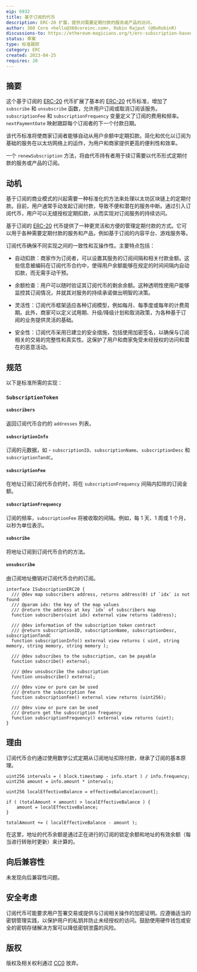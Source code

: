 ```yaml
---
eip: 6932
title: 基于订阅的代币
description: ERC-20 扩展，提供对需要定期付款的服务或产品的访问。
author: 360 Core <hello@360coreinc.com>, Robin Rajput (@0xRobinR)
discussions-to: https://ethereum-magicians.org/t/erc-subscription-based-erc20-token/13964
status: 草案
type: 标准跟踪
category: ERC
created: 2023-04-25
requires: 20
---
```


## 摘要

这个基于订阅的 [ERC-20](./eip-20.md) 代币扩展了基本的 [ERC-20](./eip-20.md) 代币标准，增加了 `subscribe` 和 `unsubscribe` 函数，允许用户订阅或取消订阅该服务。`subscriptionFee` 和 `subscriptionFrequency` 变量定义了订阅的费用和频率。`nextPaymentDate` 映射跟踪每个订阅者的下一个付款日期。

该代币标准将使商家订阅者能够自动从用户余额中定期扣款。简化和优化以订阅为基础的服务在以太坊网络上的运作，为用户和商家提供更高的便利性和效率。

一个 `renewSubscription` 方法，将由代币持有者用于续订需要以代币形式定期付款的服务或产品的订阅。

## 动机

基于订阅的商业模式的兴起需要一种标准化的方法来处理以太坊区块链上的定期付款。目前，用户通常手动发起订阅付款，导致不便和潜在的服务中断。通过引入订阅代币，用户可以无缝授权定期扣款，从而实现对订阅服务的持续访问。

基于订阅的 [ERC-20](./eip-20.md) 代币提供了一种更灵活和方便的管理定期付款的方式。它可以用于各种需要定期付款的服务和产品，例如基于订阅的内容平台、游戏服务等。

订阅代币确保不同实现之间的一致性和互操作性。主要特点包括：

- 自动扣款：商家作为订阅者，可以设置其服务的订阅间隔和相关付款金额。这些信息被编码在订阅代币合约中，使得用户余额能够在规定的时间间隔内自动扣款，而无需手动干预。

- 余额检查：用户可以随时验证其订阅代币的剩余余额。这种透明性使用户能够监控其订阅情况，并就其对服务的持续承诺做出明智的决策。

- 灵活性：订阅代币框架适应各种订阅模型，例如每月、每季度或每年的计费周期。此外，商家可以定义试用期、升级/降级计划和取消政策，为各种基于订阅的业务提供灵活的基础。

- 安全性：订阅代币采用已建立的安全措施，包括使用加密签名，以确保与订阅相关的交易的完整性和真实性。这保护了用户和商家免受未经授权的访问和潜在的恶意活动。

## 规范

以下是标准所需的实现：


### `SubscriptionToken`

#### `subscribers`

返回订阅代币合约的 `addresses` 列表。

#### `subscriptionInfo`

订阅的元数据，如 - `subscriptionID`、`subscriptionName`、`subscriptionDesc` 和 `subscriptionTandC`。

#### `subscriptionFee`

在地址订阅订阅代币合约时，将在 `subscriptionFrequency` 间隔内扣除的订阅金额。

#### `subscriptionFrequency`

订阅的频率，`subscriptionFee` 将被收取的间隔。例如，每 1 天、1 周或 1 个月，以秒为单位表示。

#### `subscribe`

将地址订阅到订阅代币合约的方法。

#### `unsubscribe`

由订阅地址撤销对订阅代币合约的订阅。

```solidity
interface ISubscriptionERC20 {
  /// @dev map subscribers address, returns address(0) if `idx` is not found
  /// @param idx: the key of the map values
  /// @return the address at key `idx` of subscribers map
  function subscribers(uint idx) external view returns (address);

  /// @dev information of the subscription token contract
  /// @return subscriptionID, subscriptionName, subscriptionDesc, subscriptionTandC
  function subscriptionInfo() external view returns ( uint, string memory, string memory, string memory );

  /// @dev subscribes to the subscription, can be payable
  function subscribe() external;

  /// @dev unsubscribe the subscription
  function unsubscribe() external;

  /// @dev view or pure can be used
  /// @return the subscription fee
  function subscriptionFee() external view returns (uint256);

  /// @dev view or pure can be used
  /// @return get the subscription frequency
  function subscriptionFrequency() external view returns (uint);
}
```

## 理由

订阅代币合约通过使用数学公式定期从订阅地址扣除付款，继承了订阅的基本原理。

```
uint256 intervals = ( block.timestamp - info.start ) / info.frequency;
uint256 amount = info.amount * intervals;

uint256 localEffectiveBalance = effectiveBalance[account];

if ( (totalAmount + amount) > localEffectiveBalance ) {
    amount = localEffectiveBalance;
}

totalAmount += ( localEffectiveBalance - amount );
```

在这里，地址的代币余额是通过正在进行的订阅的锁定余额和地址的有效余额（每当进行转账时更新）来计算的。

## 向后兼容性

未发现向后兼容性问题。

## 安全考虑

订阅代币可能要求用户签署交易或提供与订阅相关操作的加密证明。应遵循适当的密钥管理实践，以保护用户的私钥并防止未经授权的访问。鼓励使用硬件钱包或安全的密钥存储解决方案可以降低密钥泄露的风险。

## 版权

版权及相关权利通过 [CC0](../LICENSE.md) 放弃。